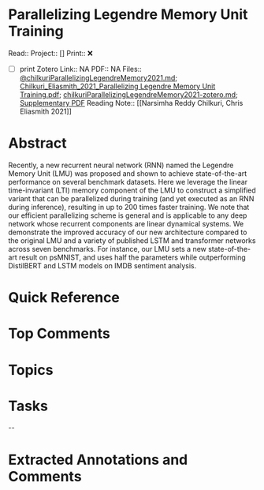 

# Parallelizing Legendre Memory Unit Training
Read:: 
Project:: []
Print::  ❌
- [ ] print 
Zotero Link:: NA
PDF:: NA
Files:: [@chilkuriParallelizingLegendreMemory2021.md](file:///home/michaelt/Insync/m@tarlton.info/Google%20Drive/05.%20Obsidian/Obsidian/oslomet/50%20Reading/Zotero%20Papers/@chilkuriParallelizingLegendreMemory2021.md); [Chilkuri_Eliasmith_2021_Parallelizing Legendre Memory Unit Training.pdf](file:///home/michaelt/Insync/m@tarlton.info/Google%20Drive/06.%20Zotero/storage/S9SRRNVJ/Chilkuri_Eliasmith_2021_Parallelizing%20Legendre%20Memory%20Unit%20Training.pdf); [chilkuriParallelizingLegendreMemory2021-zotero.md](file:///home/michaelt/Insync/m@tarlton.info/Google%20Drive/05.%20Obsidian/Obsidian/oslomet/50%20Reading/Zotero%20Papers/chilkuriParallelizingLegendreMemory2021-zotero.md); [Supplementary PDF](file:///home/michaelt/Insync/m@tarlton.info/Google%20Drive/06.%20Zotero/storage/I6ID9IH2/Chilkuri%20and%20Eliasmith%20-%202021%20-%20Parallelizing%20Legendre%20Memory%20Unit%20Training.pdf)
Reading Note:: [[Narsimha Reddy Chilkuri, Chris Eliasmith 2021]]

# Abstract
Recently, a new recurrent neural network (RNN) named the Legendre Memory Unit (LMU) was proposed and shown to achieve state-of-the-art performance on several benchmark datasets. Here we leverage the linear time-invariant (LTI) memory component of the LMU to construct a simplified variant that can be parallelized during training (and yet executed as an RNN during inference), resulting in up to 200 times faster training. We note that our efficient parallelizing scheme is general and is applicable to any deep network whose recurrent components are linear dynamical systems. We demonstrate the improved accuracy of our new architecture compared to the original LMU and a variety of published LSTM and transformer networks across seven benchmarks. For instance, our LMU sets a new state-of-the-art result on psMNIST, and uses half the parameters while outperforming DistilBERT and LSTM models on IMDB sentiment analysis.

# Quick Reference


# Top Comments


# Topics


# Tasks


--
# Extracted Annotations and Comments